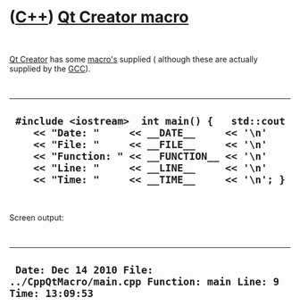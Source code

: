 
 

 

 

 

 

([C++](Cpp.md)) [Qt Creator macro](CppQtCreatorMacro.md)
==========================================================

 

[Qt Creator](CppQtCreator.md) has some [macro's](CppMacro.md) supplied
( although these are actually supplied by the [GCC](CppGcc.md)).

 

  ---------------------------------------------------------------------------------------------------------------------------------------------------------------------------------------------------------------------------------------------------------------------------------
  ` #include <iostream>  int main() {   std::cout     << "Date: "     << __DATE__     << '\n'     << "File: "     << __FILE__     << '\n'     << "Function: " << __FUNCTION__ << '\n'     << "Line: "     << __LINE__     << '\n'     << "Time: "     << __TIME__     << '\n'; }`
  ---------------------------------------------------------------------------------------------------------------------------------------------------------------------------------------------------------------------------------------------------------------------------------

 

Screen output:

 

  -----------------------------------------------------------------------------------------
  ` Date: Dec 14 2010 File: ../CppQtMacro/main.cpp Function: main Line: 9 Time: 13:09:53`
  -----------------------------------------------------------------------------------------

 

 

 

 

 

 

